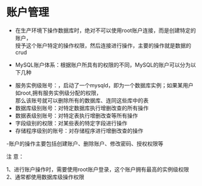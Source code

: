 账户管理  
====
- 在生产环境下操作数据库时，绝对不可以使用root账户连接，而是创建特定的账户，  
授予这个账户特定的操作权限，然后连接进行操作，主要的操作就是数据的crud

- MySQL账户体系：根据账户所具有的权限的不同，MySQL的账户可以分为以下几种
 * 服务实例级账号：，启动了一个mysqld，即为一个数据库实例；如果某用户如root,拥有服务实例级分配的权限，  
  那么该账号就可以删除所有的数据库、连同这些库中的表
 * 数据库级别账号：对特定数据库执行增删改查的所有操作  
 * 数据表级别账号：对特定表执行增删改查等所有操作  
 * 字段级别的权限：对某些表的特定字段进行操作  
 * 存储程序级别的账号：对存储程序进行增删改查的操作  

-账户的操作主要包括创建账户、删除账户、修改密码、授权权限等  

注 意：

1、进行账户操作时，需要使用root账户登录，这个账户拥有最高的实例级权限  
2、通常都使用数据库级操作权限  
